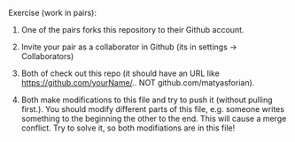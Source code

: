 Exercise (work in pairs):
1. One of the pairs forks this repository to their Github account.

2. Invite your pair as a collaborator in Github (its in settings -> Collaborators)

3. Both of check out this repo (it should have an URL like https://github.com/yourName/.. NOT github.com/matyasforian).

4. Both make modifications to this file and try to push it (without pulling first.). You should modify different parts of this file, e.g. someone writes something to the beginning the other to the end. This will cause a merge conflict. Try to solve it, so both modifiations are in this file! 



